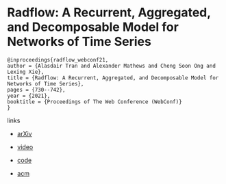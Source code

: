 # Radflow: A Recurrent, Aggregated, and Decomposable Model for Networks of Time Series

```
@inproceedings{radflow_webconf21,
author = {Alasdair Tran and Alexander Mathews and Cheng Soon Ong and Lexing Xie},
title = {Radflow: A Recurrent, Aggregated, and Decomposable Model for Networks of Time Series},
pages = {730--742},
year = {2021},
booktitle = {Proceedings of The Web Conference (WebConf)}
}
```

links
- [arXiv](https://arxiv.org/abs/2102.07289)
- [video](https://www.youtube.com/watch?v=UAzqfs5_Xqs)
- [code](https://github.com/alasdairtran/radflow)

- [acm](https://dl.acm.org/doi/10.1145/3442381.3449945)